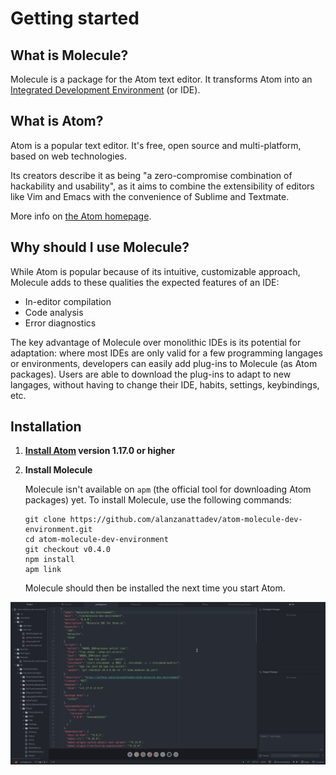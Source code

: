 Getting started
===============

What is Molecule?
-----------------

Molecule is a package for the Atom text editor. It transforms Atom into an
[Integrated Development Environment](https://en.wikipedia.org/wiki/Integrated_development_environment)
(or IDE).

What is Atom?
-------------

Atom is a popular text editor. It's free, open source and multi-platform, based
on web technologies.

Its creators describe it as being "a zero-compromise combination of hackability
and usability", as it aims to combine the extensibility of editors like Vim and
Emacs with the convenience of Sublime and Textmate.

More info on [the Atom homepage](https://atom.io/).

Why should I use Molecule?
--------------------------

While Atom is popular because of its intuitive, customizable approach, Molecule
adds to these qualities the expected features of an IDE:

* In-editor compilation
* Code analysis
* Error diagnostics

The key advantage of Molecule over monolithic IDEs is its potential for
adaptation: where most IDEs are only valid for a few programming langages or
environments, developers can easily add plug-ins to Molecule (as Atom packages).
Users are able to download the plug-ins to adapt to new langages, without having
to change their IDE, habits, settings, keybindings, etc.

Installation
------------

1.  **[Install Atom](http://flight-manual.atom.io/getting-started/sections/installing-atom/) version 1.17.0 or higher**

2.  **Install Molecule**

    Molecule isn't available on `apm` (the official tool for downloading Atom
    packages) yet. To install Molecule, use the following commands:

    ```
    git clone https://github.com/alanzanattadev/atom-molecule-dev-environment.git
    cd atom-molecule-dev-environment
    git checkout v0.4.0
    npm install
    apm link
    ```

    Molecule should then be installed the next time you start Atom.

![Your screen shoud look roughly like this](resources/molecule-start.png)
